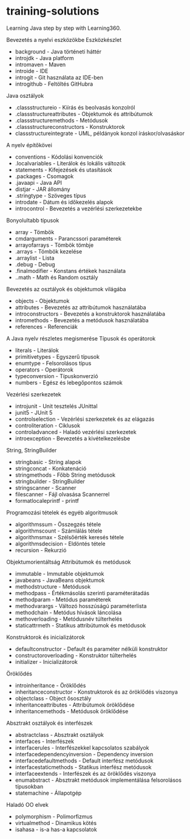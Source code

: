 # training-solutions

Learning Java step by step with Learning360.

Bevezetés a nyelvi eszközökbe
Eszközkészlet

- background - Java történeti háttér
- introjdk - Java platform
- intromaven - Maven
- introide - IDE
- introgit - Git használata az IDE-ben
- introgithub - Feltöltés GitHubra

Java osztályok

-  .classstructureio - Kiírás és beolvasás konzolról
-  .classstructureattributes - Objektumok és attribútumok
-  .classstructuremethods - Metódusok
-  .classstructureconstructors - Konstruktorok
-  classstructureintegrate - UML, példányok konzol íráskor/olvasáskor

A nyelv építőkövei

- conventions - Kódolási konvenciók
- .localvariables - Literálok és lokális változók
- statements - Kifejezések és utasítások
- .packages - Csomagok
- .javaapi - Java API
- distjar - JAR állomány
- .stringtype - Szöveges típus
- introdate - Dátum és időkezelés alapok
- introcontrol - Bevezetés a vezérlési szerkezetekbe

Bonyolultabb típusok

- array - Tömbök
- cmdarguments - Parancssori paraméterek
- arrayofarrays - Tömbök tömbje
- .arrays - Tömbök kezelése
- .arraylist - Lista
- .debug - Debug
- .finalmodifier - Konstans értékek használata
- ..math - Math és Random osztály

Bevezetés az osztályok és objektumok világába

- objects - Objektumok
- attributes - Bevezetés az attribútumok használatába
- introconstructors - Bevezetés a konstruktorok használatába
- intromethods - Bevezetés a metódusok használatába
- references - Referenciák


A Java nyelv részletes megismerése
Típusok és operátorok

- literals - Literálok
- primitivetypes - Egyszerű típusok
- enumtype - Felsorolásos típus
- operators - Operátorok
- typeconversion - Típuskonverzió
- numbers - Egész és lebegőpontos számok

Vezérlési szerkezetek

- introjunit - Unit tesztelés JUnittal
- junit5 - JUnit 5
- controlselection - Vezérlési szerkezetek és az elágazás
- controliteration - Ciklusok
- controladvanced - Haladó vezérlési szerkezetek
- introexception - Bevezetés a kivételkezelésbe

String, StringBuilder

- stringbasic - String alapok
- stringconcat - Konkatenáció
- stringmethods - Főbb String metódusok
- stringbuilder - StringBuilder
- stringscanner - Scanner
- filescanner - Fájl olvasása Scannerrel
- formatlocaleprintf - printf

Programozási tételek és egyéb algoritmusok

- algorithmssum - Összegzés tétele
- algorithmscount - Számlálás tétele
- algorithmsmax - Szélsőérték keresés tétele
- algorithmsdecision - Eldöntés tétele
- recursion - Rekurzió


Objektumorientáltság
Attribútumok és metódusok

- immutable - Immutable objektumok
- javabeans - JavaBeans objektumok
- methodstructure - Metódusok
- methodpass - Értékmásolás szerinti paraméterátadás
- methodparam - Metódus paraméterek
- methodvarargs - Változó hosszúságú paraméterlista
- methodchain - Metódus hívások láncolása
- methoverloading - Metódusnév túlterhelés
- staticattrmeth - Statikus attribútumok és metódusok

Konstruktorok és inicializátorok

- defaultconstructor - Default és paraméter nélküli konstruktor
- constructoroverloading - Konstruktor túlterhelés
- initializer - Inicializátorok

Öröklődés

- introinheritance - Öröklődés
- inheritanceconstructor - Konstruktorok és az öröklődés viszonya
- objectclass - Object ősosztály
- inheritanceattributes - Attribútumok öröklődése
- inheritancemethods - Metódusok öröklődése

Absztrakt osztályok és interfészek

- abstractclass - Absztrakt osztályok
- interfaces - Interfészek
- interfacerules - Interfészekkel kapcsolatos szabályok
- interfacedependencyinversion - Dependency inversion
- interfacedefaultmethods - Default interfész metódusok
- interfacestaticmethods - Statikus interfész metódusok
- interfaceextends - Interfészek és az öröklődés viszonya
- enumabstract - Absztrakt metódusok implementálása felsorolásos típusokban
- statemachine - Állapotgép

Haladó OO elvek

- polymorphism - Polimorfizmus
- virtualmethod - Dinamikus kötés
- isahasa - is-a has-a kapcsolatok

